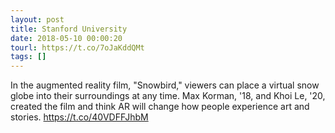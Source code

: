 ```yaml
---
layout: post
title: Stanford University
date: 2018-05-10 00:00:20
tourl: https://t.co/7oJaKddQMt
tags: []
---
```

In the augmented reality film, "Snowbird," viewers can place a virtual snow globe into their surroundings at any time. Max Korman, '18, and Khoi Le, '20, created the film and think AR will change how people experience art and stories. https://t.co/40VDFFJhbM